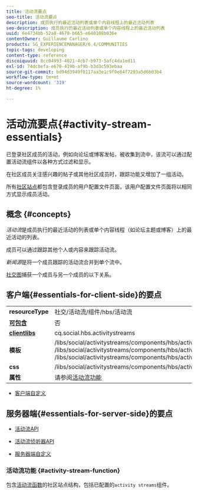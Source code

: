 ```yaml
---
title: 活动流要点
seo-title: 活动流要点
description: 成员执行的最近活动列表或单个内容线程上的最近活动列表
seo-description: 成员执行的最近活动列表或单个内容线程上的最近活动列表
uuid: 6e4734bb-52a8-4670-b665-e640108b036e
contentOwner: Guillaume Carlino
products: SG_EXPERIENCEMANAGER/6.4/COMMUNITIES
topic-tags: developing
content-type: reference
discoiquuid: 8cc04993-4021-4cb7-b973-5afc4da1ed11
exl-id: 74dcbefa-e670-419b-af9b-b3d3c593ebaa
source-git-commit: bd94d3949f0117aa3e1c9f0e84f7293a5d6b03b4
workflow-type: tm+mt
source-wordcount: '319'
ht-degree: 1%

---
```


# 活动流要点{#activity-stream-essentials}

已登录社区成员的活动，例如向论坛或博客发帖，被收集到流中，该流可以通过配置活动流组件以各种方式过滤和显示。

在社区成员关注感兴趣的帖子或其他社区成员时，跟踪功能又增加了一组活动。

所有[社区站点](overview.md#communitiessites)都包含登录成员的用户配置文件页面，该用户配置文件页面将以相同方式显示成员活动。

## 概念  {#concepts}

*活动流*&#x200B;是成员执行的最近活动的列表或单个内容线程（如论坛主题或博客）上的最近活动的列表。

成员可以通过跟踪其他个人或内容来跟踪活动流。

*新闻源*&#x200B;是将一个成员跟踪的活动流合并到单个流中。

[社交图](essentials-socialgraph.md)捕获一个成员与另一个成员的以下关系。

## 客户端{#essentials-for-client-side}的要点

<table> 
 <tbody>
  <tr>
   <td> <strong>resourceType</strong></td> 
   <td>社交/活动流/组件/hbs/活动流</td> 
  </tr>
  <tr>
   <td> <a href="scf.md#add-or-include-a-communities-component"><strong>可包含</strong></a></td> 
   <td>否</td> 
  </tr>
  <tr>
   <td> <a href="clientlibs.md"><strong>clientlibs</strong></a></td> 
   <td>cq.social.hbs.activitystreams</td> 
  </tr>
  <tr>
   <td> <strong>模板</strong></td> 
   <td> /libs/social/activitystreams/components/hbs/activitystreams/activitystreams.hbs<br /> /libs/social/activitystreams/components/hbs/activitystreams/activity/activity-title.hbs<br /> /libs/social/activitystreams/components/hbs/activitystreams/activity/activity.hbs</td> 
  </tr>
  <tr>
   <td> <strong>css</strong></td> 
   <td> /libs/social/activitystreams/components/hbs/activitystreams/clientlibs/activitystreams.css</td> 
  </tr>
  <tr>
   <td><strong> 属性</strong></td> 
   <td>请参阅<a href="activities.md">活动流功能</a></td> 
  </tr>
 </tbody>
</table>

* [客户端自定义](client-customize.md)

## 服务器端{#essentials-for-server-side}的要点

* [活动流API](https://helpx.adobe.com/experience-manager/6-4/sites/developing/using/reference-materials/javadoc/com/adobe/cq/social/activitystreams/api/package-frame.html)

* [活动流侦听器API](https://helpx.adobe.com/experience-manager/6-4/sites/developing/using/reference-materials/javadoc/com/adobe/cq/social/activitystreams/listener/api/package-frame.html)

* [服务器端自定义](server-customize.md)

### 活动流功能 {#activity-stream-function}

包含[活动流函数](functions.md#activity-stream-function)的社区站点结构，包括已配置的`activity streams`组件。
